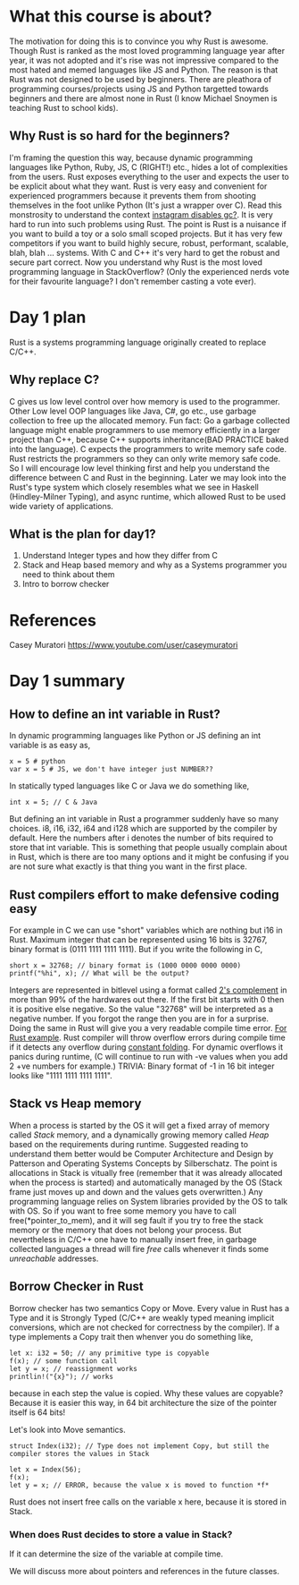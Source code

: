 # What this course is about?
The motivation for doing this is to convince you why Rust is awesome.
Though Rust is ranked as the most loved programming language year after year,
it was not adopted and it's rise was not impressive compared to the most hated
and memed languages like JS and Python.
The reason is that Rust was not designed to be used by beginners.
There are pleathora of programming courses/projects using JS and Python targetted towards beginners
and there are almost none in Rust (I know Michael Snoymen is teaching Rust to school kids).

## Why Rust is so hard for the beginners?
I'm framing the question this way, because dynamic programming languages like Python, Ruby, JS,
C (RIGHT!) etc., hides a lot of complexities from the users.
Rust exposes everything to the user and expects the user to be explicit about what they want.
Rust is very easy and convenient for experienced programmers because it prevents them from
shooting themselves in the foot unlike Python (It's just a wrapper over C).
Read this monstrosity to understand the context [instagram disables gc?](https://instagram-engineering.com/dismissing-python-garbage-collection-at-instagram-4dca40b29172).
It is very hard to run into such problems using Rust.
The point is Rust is a nuisance if you want to build a toy or a solo small scoped projects.
But it has very few competitors if you want to build highly secure, robust, performant, scalable,
blah, blah ... systems.
With C and C++ it's very hard to get the robust and secure part correct.
Now you understand why Rust is the most loved programming language in StackOverflow?
(Only the experienced nerds vote for their favourite language? I don't remember casting a vote ever).

# Day 1 plan
Rust is a systems programming language originally created to replace C/C++.

## Why replace C?
C gives us low level control over how memory is used to the programmer. Other Low level OOP languages
like Java, C#, go etc., use garbage collection to free up the allocated memory.
Fun fact: Go a garbage collected language might enable programmers to use memory efficiently in a
larger project than C++, because C++ supports inheritance(BAD PRACTICE baked into the language).
C expects the programmers to write memory safe code. Rust restricts the programmers so they can
only write memory safe code.
So I will encourage low level thinking first and help you understand the difference between C and Rust
in the beginning.
Later we may look into the Rust's type system which closely resembles what we see in Haskell 
(Hindley-Milner Typing), and async runtime, which allowed Rust to be used wide variety of applications.

## What is the plan for day1?
1) Understand Integer types and how they differ from C
2) Stack and Heap based memory and why as a Systems programmer you need to think about them
3) Intro to borrow checker

# References
Casey Muratori https://www.youtube.com/user/caseymuratori


# Day 1 summary

## How to define an int variable in Rust?
In dynamic programming languages like Python or JS defining an int variable is as easy as,
```
x = 5 # python
var x = 5 # JS, we don't have integer just NUMBER??
```
In statically typed languages like C or Java we do something like,
```
int x = 5; // C & Java
```
But defining an int variable in Rust a programmer suddenly have so many choices.
i8, i16, i32, i64 and i128 which are supported by the compiler by default.
Here the numbers after i denotes the number of bits required to store that int variable.
This is something that people usually complain about in Rust, which is there are too
many options and it might be confusing if you are not sure what exactly is that thing you
want in the first place.

## Rust compilers effort to make defensive coding easy

For example in C we can use "short" variables which are nothing but i16 in Rust.
Maximum integer that can be represented using 16 bits is 32767, binary format is (0111 1111 1111 1111).
But if you write the following in C,

```
short x = 32768; // binary format is (1000 0000 0000 0000)
printf("%hi", x); // What will be the output?
```
Integers are represented in bitlevel using a format called [2's complement](https://en.wikipedia.org/wiki/Two%27s_complement) in more than
99% of the hardwares out there.
If the first bit starts with 0 then it is positive else negative.
So the value "32768" will be interpreted as a negative number. If you forgot the range
then you are in for a surprise.
Doing the same in Rust will give you a very readable compile time error.
[For Rust example](./intro.rs).
Rust compiler will throw overflow errors during compile time if it detects any overflow
during [constant folding](https://en.wikipedia.org/wiki/Constant_folding).
For dynamic overflows it panics during runtime, (C will continue to run with -ve values when 
you add 2 +ve numbers for example.)
TRIVIA: Binary format of -1 in 16 bit integer looks like "1111 1111 1111 1111".

## Stack vs Heap memory

When a process is started by the OS it will get a fixed array of memory called *Stack* memory,
and a dynamically growing memory called *Heap* based on the requirements during runtime.
Suggested reading to understand them better would be Computer Architecture and Design by Patterson
and Operating Systems Concepts by Silberschatz.
The point is allocations in Stack is vitually free (remember that it was already allocated when the
process is started) and automatically managed by the OS (Stack frame just moves up and down and the
values gets overwritten.)
Any programming language relies on System libraries provided by the OS to talk with OS.
So if you want to free some memory you have to call free(*pointer_to_mem), and it will seg fault
if you try to free the stack memory or the memory that does not belong your process.
But nevertheless in C/C++ one have to manually insert free, in garbage collected languages
a thread will fire *free* calls whenever it finds some *unreachable* addresses.

## Borrow Checker in Rust
Borrow checker has two semantics Copy or Move.
Every value in Rust has a Type and it is Strongly Typed (C/C++ are weakly typed meaning 
implicit conversions, which are not checked for correctness by the compiler).
If a type implements a Copy trait then whenver you do something like,
```
let x: i32 = 50; // any primitive type is copyable
f(x); // some function call
let y = x; // reassignment works
printlin!("{x}"); // works
```
because in each step the value is copied. Why these values are copyable? Because it is easier
this way, in 64 bit architecture the size of the pointer itself is 64 bits!

Let's look into Move semantics.
```
struct Index(i32); // Type does not implement Copy, but still the compiler stores the values in Stack

let x = Index(56);
f(x);
let y = x; // ERROR, because the value x is moved to function *f*
```
Rust does not insert free calls on the variable x here, because it is stored in Stack.

### When does Rust decides to store a value in Stack?
If it can determine the size of the variable at compile time.

We will discuss more about pointers and references in the future classes.